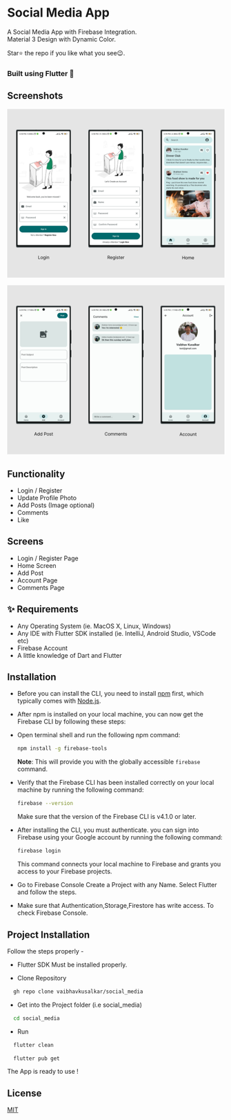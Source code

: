 # Social Media App
 A Social Media App with Firebase Integration.\
 Material 3 Design with Dynamic Color.
 
 Star⭐ the repo if you like what you see😉.
 ### Built using Flutter 💙

## Screenshots

![App Screens 1](https://github.com/vaibhavkusalkar/social_media/blob/016fba530e8a420ca9181de795c3a1a9b4d3b4e4/Mockups/Screen1.png)

![App Screens 2](https://github.com/vaibhavkusalkar/social_media/blob/016fba530e8a420ca9181de795c3a1a9b4d3b4e4/Mockups/Screen2.png)

## Functionality
* Login / Register
* Update Profile Photo
* Add Posts (Image optional)
* Comments
* Like



## Screens
* Login / Register Page
* Home Screen
* Add Post
* Account Page
* Comments Page


## ✨ Requirements

* Any Operating System (ie. MacOS X, Linux, Windows)
* Any IDE with Flutter SDK installed (ie. IntelliJ, Android Studio, VSCode etc)
* Firebase Account
* A little knowledge of Dart and Flutter
## Installation

* Before you can install the CLI, you need to install [npm](https://npmjs.org/) first, which typically comes with [Node.js](http://nodejs.org/).

* After npm is installed on your local machine, you can now get the Firebase CLI by following these steps:

* Open terminal shell and run the following npm command:
    ```bash
    npm install -g firebase-tools
    ```
    **Note**: This will provide you with the globally accessible `firebase` command.
    
* Verify that the Firebase CLI has been installed correctly on your local machine by running the following command:
    ```bash
    firebase --version
    ```
    Make sure that the version of the Firebase CLI is v4.1.0 or later.

* After installing the CLI, you must authenticate. you can sign into Firebase using your Google account by running the following command:
    ```bash
    firebase login
    ```
    This command connects your local machine to Firebase and grants you access to your Firebase projects.

* Go to Firebase Console Create a Project with any Name. Select Flutter and follow the steps.
* Make sure that Authentication,Storage,Firestore has write access.  To check Firebase Console.

## Project Installation
Follow the steps properly -

- Flutter SDK Must be installed properly.

- Clone Repository
```bash
  gh repo clone vaibhavkusalkar/social_media
```

- Get into the Project folder (i.e social_media)
```bash
  cd social_media
```

- Run
```bash
  flutter clean
```
```bash
  flutter pub get
```

The App is ready to use !
## License

[MIT](https://choosealicense.com/licenses/mit/)


